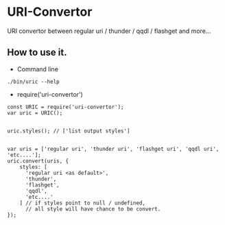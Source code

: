 # URI-Convertor

URI convertor between regular uri / thunder / qqdl / flashget and more...


## How to use it.

* Command line

```
./bin/uric --help
```

* require('uri-convertor')

```
const URIC = require('uri-convertor');
var uric = URIC();


uric.styles(); // ['list output styles']


var uris = ['regular uri', 'thunder uri', 'flashget uri', 'qqdl uri', 'etc....'];
uric.convert(uris, {
	styles: [
	  'regular uri <as default>', 
	  'thunder', 
	  'flashget', 
	  'qqdl', 
	  'etc....'
	] // if styles point to null / undefined, 
	  // all style will have chance to be convert.
});
```